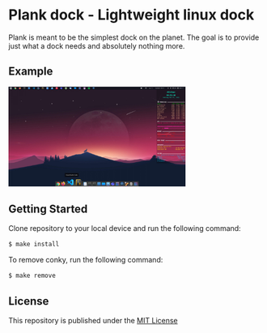# Plank dock - Lightweight linux dock

Plank is meant to be the simplest dock on the planet. The goal is to provide
just what a dock needs and absolutely nothing more.

## Example

<p align="left">
  <img src="./izzo-desktop.png" width="350" title="My plank dock">
</p>

## Getting Started

Clone repository to your local device and run the following command:

```bash
$ make install
```

To remove conky, run the following command:

```bash
$ make remove
```

## License

This repository is published under the [MIT License](https://opensource.org/licenses/MIT)
